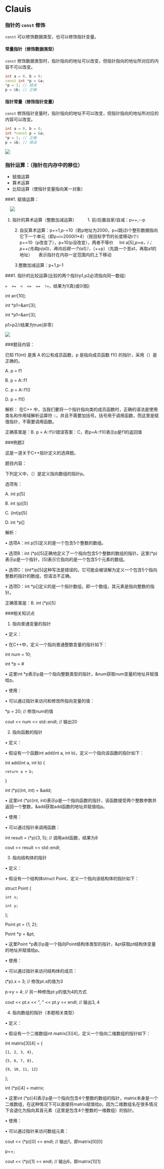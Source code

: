 # Clauis
### 指针的 `const` 修饰

`const` 可以修饰数据类型，也可以修饰指针变量。

#### 常量指针（修饰数据类型）

`const` 修饰数据类型时，指针指向的地址可以改变，但指针指向的地址所对应的内容不可以改变。

```cpp
int a = 0, b = 0;
const int *p = &a;
*p = 1; // 错误
p = &b; // 正确
```

#### 指针常量（修饰指针变量）

`const` 修饰指针变量时，指针指向的地址不可以改变，但指针指向的地址所对应的内容可以改变。

```cpp
int a = 0, b = 0;
int *const p = &a;
*p = 1; // 正确
p = &b; // 错误
```
![](https://pic.imgdb.cn/item/676e9ed0d0e0a243d4ebc204.png)

### 指针运算：（指针在内存中的移位）

- 赋值运算
- 算术运算
- 比较运算（使指针变量指向某一对象）

###1. 赋值运算：

    ![](https://pic.imgdb.cn/item/676e9ed4d0e0a243d4ebc205.png)

1. 指针的算术运算（整数加减运算）
   
    1. 前/后置自家/自减：p++,--p

   2. 自反算术运算：p+=1,p-=10（若p地址为2000，p+i跳过i个整形数据指向它下一个单元（即p+i=2000i1*4）（按目标字节的长度移动i个）
   
    p+=10（p改变了），p+10(p没改变），两者不等价
   
    Int a[5],*p=a，i；
   
    *p++(先取*p(a0)，再向后跳一个(a1)），*（++p）（先跳一个至a1，再取a1的地址）
   
    表示指针在内存一定范围内的上下移动

     3.整数加减运算：p+1,p-1


###1. 指针的比较运算(比较的两个指针p1,p2必须指向同一数组）

`>  >=  <  <=  ==  !=`，结果为1(真)或0(假)

int arr[10];

int *p1=&arr[3];

int *p1=&arr[3];

p1>p2//结果为true(非零）

![](https://pic.imgdb.cn/item/676e9ed8d0e0a243d4ebc207.png)

###题目内容：

已知 f1(int) 是类 A 的公有成员函数，p 是指向成员函数 f1() 的指针，采用（）是正确的。

A. p = f1

B. p = A::f1

C. p = A::f1()

D. p = f1()

解析：
在C++ 中，当我们要将一个指针指向类的成员函数时，正确的语法是使用类名和作用域解析运算符 ::，并且不需要加括号。括号用于调用函数，而这里是赋值指针，不需要调用函数。

正确答案是：B. p = A::f1//错误答案：C，若p=A::f1()表示p是f1的返回值


###例题2


这是一道关于C++指针定义的选择题。

题目内容：

下列定义中，（）是定义指向数组的指针p。

选项有：


A. int p[5]

B. int (p)[5]

C. (int)p[5]

D. int *p[]

解析：

• 选项A：int p[5]定义的是一个包含5个整数的数组。

• 选项B：int (*p)[5]正确地定义了一个指向包含5个整数的数组的指针。这里(*p)表示p是一个指针，[5]表示它指向的是一个包含5个元素的数组。

• 选项C：(int*)p[5]这种写法是错误的。它可能会被误解为定义一个包含5个指向整数的指针的数组，但语法不正确。

• 选项D：int *p[]定义的是一个指针数组，即一个数组，其元素是指向整数的指针。

正确答案是：B. int (*p)[5]


###相关知识点

1. 指向普通变量的指针

• 定义：

• 在C++中，定义一个指向普通整数变量的指针如下：

int num = 10;

int *p = &num;

• 这里int *p表示p是一个指向整数类型的指针，&num获取num变量的地址并赋值给p。

• 使用：

• 可以通过指针来访问和修改所指向变量的值：

*p = 20; // 修改num的值

cout << num << std::endl; // 输出20

2. 指向函数的指针

• 定义：

• 假设有一个函数int add(int a, int b)，定义一个指向该函数的指针如下：

int add(int a, int b) {

    return a + b;

}

int (*p)(int, int) = &add;

• 这里int (*p)(int, int)表示p是一个指向函数的指针，该函数接受两个整数参数并返回一个整数，&add获取add函数的地址并赋值给p。

• 使用：

• 可以通过指针来调用函数：

int result = (*p)(3, 5); // 调用add函数，结果为8

cout << result << std::endl;

3. 指向结构体的指针

• 定义：

• 假设有一个结构体struct Point，定义一个指向该结构体的指针如下：

struct Point {

    int x;
    
    int y;

};

Point pt = {1, 2};

Point *p = &pt;

• 这里Point *p表示p是一个指向Point结构体类型的指针，&pt获取pt结构体变量的地址并赋值给p。

• 使用：

• 可以通过指针来访问结构体的成员：

(*p).x = 3; // 修改pt.x的值为3

p->y = 4; // 另一种修改pt.y的值为4的方式

cout << pt.x << ", " << pt.y << endl; // 输出3, 4

4. 指向数组的指针（本题相关类型）

• 定义：

• 假设有一个二维数组int matrix[3][4]，定义一个指向二维数组的指针如下：

int matrix[3][4] = {
   
    {1, 2, 3, 4},
  
    {5, 6, 7, 8},
   
    {9, 10, 11, 12}

};

int (*p)[4] = matrix;

• 这里int (*p)[4]表示p是一个指向包含4个整数的数组的指针，matrix本身是一个二维数组，在这种情况下可以直接将matrix赋值给p，因为二维数组名在很多情况下会退化为指向其首元素（这里是包含4个整数的一维数组）的指针。

• 使用：

• 可以通过指针来访问数组元素：

cout << (*p)[0] << endl; // 输出1，即matrix[0][0]

p++;

cout << (*p)[1] << endl; // 输出6，即matrix[1][1]
